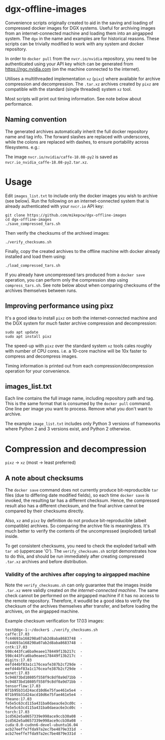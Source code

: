 # dgx-offline-images
Convenience scripts originally created to aid in the saving and loading of compressed docker images for DGX systems. Useful for archiving images from an internet-connected machine and loading them into an airgapped system. The `dgx` in the name and examples are for historical reasons. These scripts can be trivially modified to work with any system and docker repository.

In order to `docker pull` from the `nvcr.io/nvidia` repository, you need to be authenticated using your API key which can be generated from https://ngc.nvidia.com (on the machine connected to the internet).

Utilises a multithreaded implementation `xz` (`pixz`) where available for archive compression and decompression. The `.tar.xz` archives created by `pixz` are compatible with the standard (single threaded) system `xz` tool.

Most scripts will print out timing information. See note below about performance.

## Naming convention
The generated archives automatically inherit the full docker repository name and tag info. The forward slashes are replaced with underscores, while the colons are replaced with dashes, to ensure portability across filesystems. e.g.:

The image `nvcr.io/nvidia/caffe-18.08-py2` is saved as `nvcr.io_nvidia_caffe-18.08-py2.tar.xz`.

# Usage
Edit `images_list.txt` to include only the docker images you wish to archive (see below).
Run the following on an internet-connected system that is already authenticated with your `nvcr.io` API key:
```
git clone https://github.com/mikepcw/dgx-offline-images
cd dgx-offline-images
./save_compressed_tars.sh
```
Then verify the checksums of the archived images:
```
./verify_checksums.sh
```
Finally, copy the created archives to the offline machine with docker already installed and load them using:
```
./load_compressed_tars.sh
```

If you already have uncompressed tars produced from a `docker save` operation, you can perform only the compression step using `compress_tars.sh`. See note below about when comparing checksums of the archives themselves between runs.

## Improving performance using pixz
It's a good idea to install `pixz` on both the internet-connected machine and the DGX system for *much* faster archive compression and decompression:
```
sudo apt update
sudo apt install pixz
```
The speed-up with `pixz` over the standard system `xz` tools cales roughly with number of CPU cores. i.e. a 10-core machine will be 10x faster to compress and decompress images.

Timing information is printed out from each compression/decompression operation for your convenience.

## images\_list.txt
Each line contains the full image name, including repository path and tag. This is the same format that is consumed by the `docker pull` command. 
One line per image you want to process. Remove what you don't want to archive.

The example `image_list.txt` includes only Python 3 versions of frameworks where Python 2 and 3 versions exist, and Python 2 otherwise.

# Compression and decompression
`pixz` -> `xz` (most -> least preferred)

## A note about checksums
The `docker save` command does not currently produce bit-reproducible `tar` files (due to differing date modified fields), so each time `docker save` is invoked, the resulting tar has a different checksum. Hence, the compressed result also has a different checksum, and the final archive cannot be compared by their checksums directly.

Also, `xz` and `pixz` by definition do not produce bit-reproducible (albeit compatible) archives. So comparing the archive file is meaningless. It's much better to verify the contents of the uncompressed (exploded) tarball inside.

To get consistent checksums, you need to check the exploded tarball with `tar xO` (uppercase 'O').
The `verify_checksums.sh` script demonstrates how to do this, and should be run immediately after creating compressed `.tar.xz` archives and before distribution.

### Validity of the archives after copying to airgapped machine
Note the `verify_checksums.sh` can only guarantee that the images inside `.tar.xz` were validly created *on the internet-connected machine*. The same check cannot be performed on the airgapped machine if it has no access to the remote repository. Therefore, it woudld be a good idea to verify the checksum of the archives themselves after transfer, and before loading the archives, on the airgapped machine. 

Example checksum verification for 17.03 images:
```
test@dgx-1:~/docker$ ./verify_checksums.sh
caffe:17.03
fc44693a168298a07ab2d8aba8683748  -
fc44693a168298a07ab2d8aba8683748  -
cntk:17.03
598c443fca6ba9eaee178449f13b217c  -
598c443fca6ba9eaee178449f13b217c  -
digits:17.03
eefd44bf83a1c176ceafe387b2cf29de  -
eefd44bf83a1c176ceafe387b2cf29de  -
mxnet:17.03
5c94873bd10805f558f9c8df0a9d71bb  -
5c94873bd10805f558f9c8df0a9d71bb  -
tensorflow:17.03
071b95b31d24acd10d6e75fae461e5e4  -
071b95b31d24acd10d6e75fae461e5e4  -
theano:17.03
fe5e5c63cd115a431ba0daeac6e3cd0c  -
fe5e5c63cd115a431ba0daeac6e3cd0c  -
torch:17.03
1cd562e5a8657339e998ace9ccb30a08  -
1cd562e5a8657339e998ace9ccb30a08  -
cuda:8.0-cudnn6-devel-ubuntu16.04
acb27eeffe7fda97a2ec7be4879e331d  -
acb27eeffe7fda97a2ec7be4879e331d  -
```

